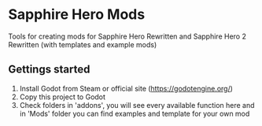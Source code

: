 # Sapphire Hero Mods
Tools for creating mods for Sapphire Hero Rewritten and Sapphire Hero 2 Rewritten (with templates and example mods)
## Gettings started
1) Install Godot from Steam or official site (https://godotengine.org/)
2) Copy this project to Godot
3) Check folders in 'addons', you will see every available function here and in 'Mods' folder you can find examples and template for your own mod
